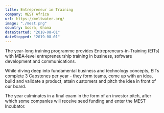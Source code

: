 ```yaml
---
title: Entrepreneur in Training
company: MEST Africa
url: https://meltwater.org/
image: "./mest.png"
country: Accra, Ghana
dateStarted: "2018-08-01"
dateStopped: "2019-08-01"
---
```


The year-long training programme provides Entrepreneurs-in-Training (EITs) with MBA-level entrepreneurship training in business, software development and communications.

While diving deep into fundamental business and technology concepts, EITs complete 3 Capstones per year - they form teams, come up with an idea, build and validate a product, attain customers and pitch the idea in front of our board.

The year culminates in a final exam in the form of an investor pitch, after which some companies will receive seed funding and enter the MEST Incubator.